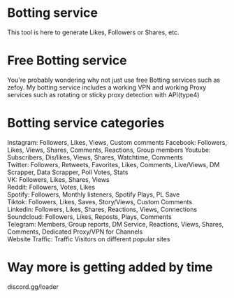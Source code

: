 # Botting service
This tool is here to generate Likes, Followers or Shares, etc.
# Free Botting service
You're probably wondering why not just use free Botting services such as zefoy.
My botting service includes a working VPN and working Proxy services such as rotating or sticky proxy detection with API(type4)
# Botting service categories

Instagram: Followers, Likes, Views, Custom comments
Facebook: Followers, Likes, Views, Shares, Comments, Reactions, Group members
Youtube:  Subscribers, Dis/likes, Views, Shares, Watchtime, Comments                                               
Twitter: Followers, Retweets, Favorites, Likes, Comments, Live/Views, DM Scrapper, Data Scrapper, Poll Votes, Stats                       
VK: Followers, Likes, Shares, Views                                                                                           
Reddit: Followers, Votes, Likes                                                                                                                  
Spotify: Followers, Monthly listeners, Spotify Plays, PL Save                                                                   
Tiktok: Followers, Likes, Saves, Story/Views, Custom Comments                                                                    
Linkedin: Followers, Likes, Shares, Reactions, Views, Connections                                                                  
Soundcloud: Followers, Likes, Reposts, Plays, Comments                                                                                
Telegram: Members, Group reports, DM Service, Reactions, Views, Shares, Comments, Dedicated Proxy/VPN for Channels                               
Website Traffic: Traffic Visitors on different popular sites                                                                                
# Way more is getting added by time
discord.gg/loader
